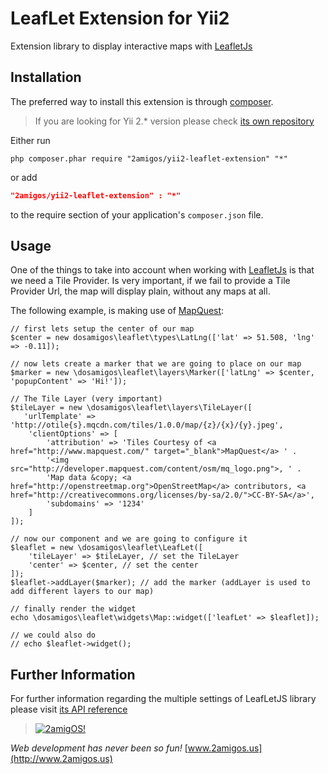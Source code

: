 LeafLet Extension for Yii2
======================

Extension library to display interactive maps with [LeafletJs](http://leafletjs.com/)

Installation
------------
The preferred way to install this extension is through [composer](http://getcomposer.org/download/).

> If you are looking for Yii 2.* version please check [its own repository](https://github.com/2amigos/yii2-leaflet-extension)

Either run

```
php composer.phar require "2amigos/yii2-leaflet-extension" "*"
```
or add

```json
"2amigos/yii2-leaflet-extension" : "*"
```

to the require section of your application's `composer.json` file.

Usage
-----

One of the things to take into account when working with [LeafletJs](http://leafletjs.com/) is that we need a Tile
Provider. Is very important, if we fail to provide a Tile Provider Url, the map will display plain, without any maps at
all.

The following example, is making use of [MapQuest](http://developer.mapquest.com/):

```
// first lets setup the center of our map
$center = new dosamigos\leaflet\types\LatLng(['lat' => 51.508, 'lng' => -0.11]);

// now lets create a marker that we are going to place on our map
$marker = new \dosamigos\leaflet\layers\Marker(['latLng' => $center, 'popupContent' => 'Hi!']);

// The Tile Layer (very important)
$tileLayer = new \dosamigos\leaflet\layers\TileLayer([
   'urlTemplate' => 'http://otile{s}.mqcdn.com/tiles/1.0.0/map/{z}/{x}/{y}.jpeg',
    'clientOptions' => [
        'attribution' => 'Tiles Courtesy of <a href="http://www.mapquest.com/" target="_blank">MapQuest</a> ' .
        '<img src="http://developer.mapquest.com/content/osm/mq_logo.png">, ' .
        'Map data &copy; <a href="http://openstreetmap.org">OpenStreetMap</a> contributors, <a href="http://creativecommons.org/licenses/by-sa/2.0/">CC-BY-SA</a>',
        'subdomains' => '1234'
    ]
]);

// now our component and we are going to configure it
$leaflet = new \dosamigos\leaflet\LeafLet([
    'tileLayer' => $tileLayer, // set the TileLayer
    'center' => $center, // set the center
]);
$leaflet->addLayer($marker); // add the marker (addLayer is used to add different layers to our map)

// finally render the widget
echo \dosamigos\leaflet\widgets\Map::widget(['leafLet' => $leaflet]);

// we could also do
// echo $leaflet->widget();
```

Further Information
-------------------

For further information regarding the multiple settings of LeafLetJS library please visit
[its API reference](http://leafletjs.com/reference.html)


> [![2amigOS!](http://www.gravatar.com/avatar/55363394d72945ff7ed312556ec041e0.png)](http://www.2amigos.us)

<i>Web development has never been so fun!</i>
[www.2amigos.us](http://www.2amigos.us)